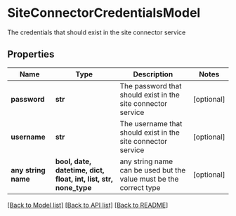# SiteConnectorCredentialsModel

The credentials that should exist in the site connector service

## Properties
Name | Type | Description | Notes
------------ | ------------- | ------------- | -------------
**password** | **str** | The password that should exist in the site connector service | [optional] 
**username** | **str** | The username that should exist in the site connector service | [optional] 
**any string name** | **bool, date, datetime, dict, float, int, list, str, none_type** | any string name can be used but the value must be the correct type | [optional]

[[Back to Model list]](../README.md#documentation-for-models) [[Back to API list]](../README.md#documentation-for-api-endpoints) [[Back to README]](../README.md)


